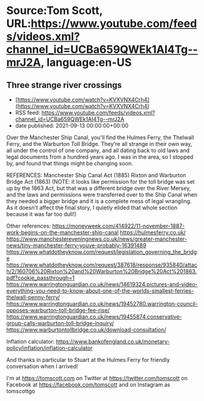 # Source:Tom Scott, URL:https://www.youtube.com/feeds/videos.xml?channel_id=UCBa659QWEk1AI4Tg--mrJ2A, language:en-US

## Three strange river crossings
 - [https://www.youtube.com/watch?v=KVXVNX4Crh4](https://www.youtube.com/watch?v=KVXVNX4Crh4)
 - RSS feed: https://www.youtube.com/feeds/videos.xml?channel_id=UCBa659QWEk1AI4Tg--mrJ2A
 - date published: 2021-09-13 00:00:00+00:00

Over the Manchester Ship Canal, you'll find the Hulmes Ferry, the Thelwall Ferry, and the Warburton Toll Bridge. They're all strange in their own way, all under the control of one company, and all dating back to old laws and legal documents from a hundred years ago. I was in the area, so I stopped by, and found that things might be changing soon.

REFERENCES:
Manchester Ship Canal Act (1885)
Rixton and Warburton Bridge Act (1863)
(NOTE: it looks like permission for the toll bridge was set up by the 1863 Act, but that was a different bridge over the River Mersey, and the laws and permissions were transferred over to the Ship Canal when they needed a bigger bridge and it is a complete mess of legal wrangling. As it doesn't affect the final story, I quietly elided that whole section because it was far too dull!)

Other references:
https://moneyweek.com/414922/11-november-1887-work-begins-on-the-manchester-ship-canal
https://hulmesferry.co.uk/
https://www.manchestereveningnews.co.uk/news/greater-manchester-news/tiny-manchester-ferry-youve-probably-16391489
https://www.whatdotheyknow.com/request/legislation_governing_the_bridge
https://www.whatdotheyknow.com/request/387618/response/935840/attach/2/160706%20Rixton%20and%20Warburton%20Bridge%20Act%201863.pdf?cookie_passthrough=1
https://www.warringtonguardian.co.uk/news/14619324.pictures-and-video-everything-you-need-to-know-about-one-of-the-worlds-smallest-ferries-thelwall-penny-ferry/
https://www.warringtonguardian.co.uk/news/19452780.warrington-council-opposes-warburton-toll-bridge-fee-rise/
https://www.warringtonguardian.co.uk/news/19455874.conservative-group-calls-warburton-toll-bridge-inquiry/
https://www.warburtontollbridge.co.uk/download-consultation/

Inflation calculator: https://www.bankofengland.co.uk/monetary-policy/inflation/inflation-calculator

And thanks in particular to Stuart at the Hulmes Ferry for friendly conversation when I arrived!

I'm at https://tomscott.com
on Twitter at https://twitter.com/tomscott
on Facebook at https://facebook.com/tomscott
and on Instagram as tomscottgo

